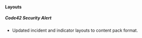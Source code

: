 
#### Layouts
##### Code42 Security Alert
 - Updated incident and indicator layouts to content pack format.